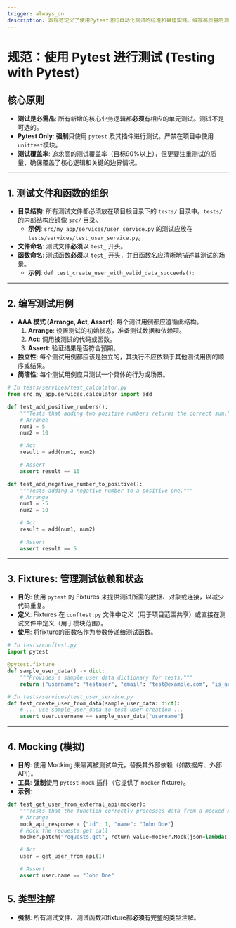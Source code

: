 ```yaml
---
trigger: always_on
description: 本规范定义了使用Pytest进行自动化测试的标准和最佳实践。编写高质量的测试是确保代码可靠性、促进安全重构的关键。本指南强制要求使用Pytest作为唯一的测试框架，并详细说明了测试文件的组织、命名约定、Fixture的使用以及如何编写清晰、独立的测试用例。AI在生成或修改代码时，必须为其提供相应的单元测试，以保证代码质量和项目的长期健康。
---
```


# 规范：使用 Pytest 进行测试 (Testing with Pytest)

## 核心原则

- **测试是必需品**: 所有新增的核心业务逻辑都**必须**有相应的单元测试。测试不是可选的。
- **Pytest Only**: **强制**只使用 `pytest` 及其插件进行测试。严禁在项目中使用`unittest`模块。
- **测试覆盖率**: 追求高的测试覆盖率（目标90%以上），但更要注重测试的质量，确保覆盖了核心逻辑和关键的边界情况。

---

## 1. 测试文件和函数的组织

- **目录结构**: 所有测试文件都必须放在项目根目录下的 `tests/` 目录中。`tests/` 的内部结构应镜像 `src/` 目录。
  - **示例**: `src/my_app/services/user_service.py` 的测试应放在 `tests/services/test_user_service.py`。
- **文件命名**: 测试文件**必须**以 `test_` 开头。
- **函数命名**: 测试函数**必须**以 `test_` 开头，并且函数名应清晰地描述其测试的场景。
  - **示例**: `def test_create_user_with_valid_data_succeeds():`

---

## 2. 编写测试用例

- **AAA 模式 (Arrange, Act, Assert)**: 每个测试用例都应遵循此结构。
  1.  **Arrange**: 设置测试的初始状态，准备测试数据和依赖项。
  2.  **Act**: 调用被测试的代码或函数。
  3.  **Assert**: 验证结果是否符合预期。
- **独立性**: 每个测试用例都应该是独立的，其执行不应依赖于其他测试用例的顺序或结果。
- **简洁性**: 每个测试用例应只测试一个具体的行为或场景。

```python
# In tests/services/test_calculator.py
from src.my_app.services.calculator import add

def test_add_positive_numbers():
    """Tests that adding two positive numbers returns the correct sum."""
    # Arrange
    num1 = 5
    num2 = 10

    # Act
    result = add(num1, num2)

    # Assert
    assert result == 15

def test_add_negative_number_to_positive():
    """Tests adding a negative number to a positive one."""
    # Arrange
    num1 = -5
    num2 = 10

    # Act
    result = add(num1, num2)

    # Assert
    assert result == 5
```

-----

## 3. Fixtures: 管理测试依赖和状态

  - **目的**: 使用 `pytest` 的 Fixtures 来提供测试所需的数据、对象或连接，以减少代码重复。
  - **定义**: Fixtures 在 `conftest.py` 文件中定义（用于项目范围共享）或直接在测试文件中定义（用于模块范围）。
  - **使用**: 将fixture的函数名作为参数传递给测试函数。
```python
# In tests/conftest.py
import pytest

@pytest.fixture
def sample_user_data() -> dict:
    """Provides a sample user data dictionary for tests."""
    return {"username": "testuser", "email": "test@example.com", "is_active": True}

# In tests/services/test_user_service.py
def test_create_user_from_data(sample_user_data: dict):
    # ... use sample_user_data to test user creation ...
    assert user.username == sample_user_data["username"]
```

-----

## 4. Mocking (模拟)

  - **目的**: 使用 Mocking 来隔离被测试单元，替换其外部依赖（如数据库、外部API）。
  - **工具**: **强制**使用 `pytest-mock` 插件（它提供了 `mocker` fixture）。
  - **示例**:
```python
def test_get_user_from_external_api(mocker):
    """Tests that the function correctly processes data from a mocked API call."""
    # Arrange
    mock_api_response = {"id": 1, "name": "John Doe"}
    # Mock the requests.get call
    mocker.patch("requests.get", return_value=mocker.Mock(json=lambda: mock_api_response))

    # Act
    user = get_user_from_api(1)

    # Assert
    assert user.name == "John Doe"
```

## 5. 类型注解

  - **强制**: 所有测试文件、测试函数和fixture都**必须**有完整的类型注解。